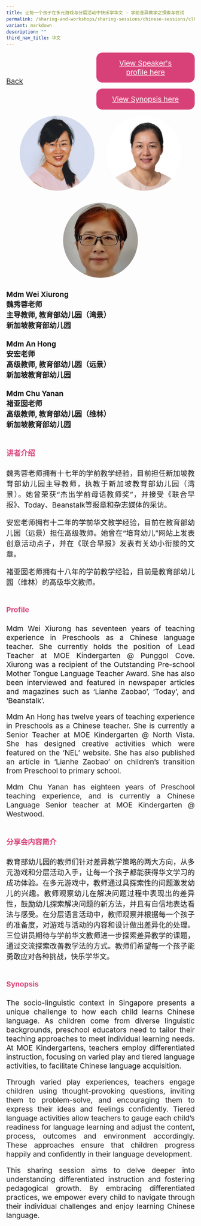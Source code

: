 ```yaml
---
title: 让每一个孩子在多元游戏与分层活动中快乐学华文 — 学前差异教学之探索与尝试
permalink: /sharing-and-workshops/sharing-sessions/chinese-sessions/cl8/
variant: markdown
description: ""
third_nav_title: 华文
---
```

<style>
.entry-title{
  font-size: 2.25rem;
  font-weight: 700;
  margin-bottom: 2rem;
  text-align: center;
}
.entry-content p{
  text-align: justify;
}

.entry-title.supported-by{
  margin-bottom: 0;
  margin-top: 3rem;
}

.entry-content .buttons-container{
  align-items: center;
  column-gap: 1rem;
  display: flex;
  flex-wrap: wrap;
  justify-content: center;
}
.entry-content .buttons-container .btn-link{
  background-color: #7431e8;
  border-radius: 0.4rem;
  color: #fff;
  font-size: 1.5rem;
  margin-bottom: 1rem;
  padding: 15px 20px;
  text-align: center;
  text-decoration: none;
  width: 15rem;
}
.entry-content .buttons-container .btn-link:hover{
  background-color: lightgrey;
}

.entry-content.sharing-sessions{
  align-items: center;
  display: flex;
  flex-direction: column;
  row-gap: 1.5rem;
}
.entry-content.sharing-sessions .session-item{
  align-items: flex-start;
  background-color:#d84178;
  border-radius: 0.5rem;
  color: #ffffff;
  row-gap: 2rem;
  display: flex;
  font-size: 1.1rem;
  flex-direction: column;
  line-height: 1.2;
  justify-content: space-between;
  margin-bottom: 2rem;
  padding: 1rem;
  width: 100%;
}
.entry-content.sharing-sessions .session-item .lower-wrapper{
  display: flex;
  flex-direction: column;
  row-gap: 2rem;
  width: 100%;
}
.entry-content.sharing-sessions .session-item .session-link{
  border: 2px solid lightgrey;
  border-radius: 0.5rem;
  padding: 1rem;
  text-align: center;
}
.entry-content.sharing-sessions .session-item .session-link a{
  color: #ffffff;
}

.entry-content.sharing-sessions.malay-sessions .session-item{
  background-color: #a3c864;
}

.entry-content.sharing-sessions.tamil-sessions .session-item,
.entry-content.sharing-sessions.preschools-exhibitors .session-item{
  background-color: #9b4490;
}

.entry-content.sharing-sessions.english-sessions .session-item{
  background-color: #fa0;
}

.entry-content.sharing-sessions.primary-secondary-exhibitors .session-item{
  background-color: #a3c864;
}

.entry-content.sharing-sessions .session-item .session-link:hover{
  background-color: lightgrey;
}

.entry-content.sharing-session-item{
  font-size: 1.2rem;
}
.entry-content.sharing-session-item .sharing-sessions-nav{
  align-items: center;
  column-gap: 1rem;
  display: flex;
  flex-wrap: wrap;
  justify-content: space-between;
  padding-bottom: 1rem;
}
.entry-content.sharing-session-item .sharing-sessions-nav .inner-nav-wrapper{
  column-gap: 1rem;
  display: flex;
  flex: 2;
  flex-wrap: wrap;
  justify-content: flex-end;
  row-gap: 1rem;
}
.entry-content.sharing-session-item .sharing-sessions-nav .inner-nav-wrapper .nav-btn{
  background-color: #d84178;
  border-radius: 1rem;
  color: #fff;
  padding: 1rem 2rem;
  text-align: center;
  width: 100%;
}
.entry-content.sharing-session-item.malay-session .sharing-sessions-nav .inner-nav-wrapper .nav-btn{
  background-color: #a3c864;
}
.entry-content.sharing-session-item.tamil-session .sharing-sessions-nav .inner-nav-wrapper .nav-btn{
  background-color: #9b4490;
}
.entry-content.sharing-session-item.english-session .sharing-sessions-nav .inner-nav-wrapper .nav-btn{
  background-color: #fa0;
}
.entry-content.sharing-session-item .sharing-sessions-nav .inner-nav-wrapper .nav-btn:hover{
  background-color: lightgrey;
}
.entry-content.sharing-session-item .profile-photo-container{
  align-items: center;
  column-gap: 1rem;
  display: flex;
  flex-wrap: wrap;
  justify-content: space-between;
  row-gap: 1rem;
}
.entry-content.sharing-session-item .profile-photo{
  align-items: center;
  column-gap: 2rem;
  display: flex;
  flex-wrap: wrap;
  justify-content: center;
  row-gap: 2rem;
  margin-bottom: 2rem;
}
.entry-content.sharing-session-item .profile-photo img{
  border-radius: 100px;
  width: 200px;
}
.entry-content.sharing-session-item.awardee-item .profile-photo{
  width: 100%;
}
.entry-content.sharing-session-item .profile-name{
  font-weight: 700;
  margin-bottom: 3rem;
}
.entry-content.sharing-session-item h4{
  color: #d84178;
}
.entry-content.sharing-session-item.malay-session h4{
  color: #a3c864;
}
.entry-content.sharing-session-item.tamil-session h4{
  color: #9b4490;
}
.entry-content.sharing-session-item.english-session h4{
  color: #fa0;
}
.entry-content.sharing-session-item.awardee-item h3,
.entry-content.sharing-session-item.awardee-item h4{
  color: #4372d6;
}
.entry-content.sharing-session-item .section-wrapper{
  margin-bottom: 3rem;
}

.entry-content.awardees-container h4{
  font-weight: 700;
  margin-bottom: 3rem;
}
.entry-content.awardees-container a{
  text-decoration: none;
}
.entry-content.awardees-container .section-wrapper{
  margin-bottom: 10rem;
}
.entry-content.awardees-container .section-row{
  column-gap: 1rem;
  display: flex;
  flex-wrap: wrap;
  justify-content: space-around;
  row-gap: 1rem;
}
.entry-content.awardees-container .section-column{
  width: 30%;
}
.entry-content.awardees-container .awardee-wrapper{
  align-items: center;
  display: flex;
  flex-direction: column;
  justify-content: center;
  row-gap: 1rem;
}
.entry-content.awardees-container .awardee-wrapper .awardee-pic{
  width: 10rem;
}
.entry-content.awardees-container .awardee-wrapper .awardee-profile{
  color: #484848;
  text-align: center;
}
.entry-content.awardees-container .awardee-wrapper .name-english{
  font-size: 1.25rem;
  margin-bottom: 1rem;
}
.entry-content.awardees-container .awardee-wrapper .name-chinese{
  font-size: 1.25rem;
  margin-bottom: 1rem;
}

.entry-content .btntop{
  position: fixed;
  float: right;
  bottom: 20px;
  right: 80px;
  z-index: 99;
  boder: none;
  background-color: #3bb9ff;
  cursor: pointer;
  padding: 15px;
  boder-radius: 4px;
  color: #fff;
  font-weight: 600;
}

.coming-soon{
  color: #7431e8;
  font-size: 2rem;
  font-weight: 700;
  margin-top: 3rem;
  text-align: center;
}

@media all and (min-width: 40rem ){
  .entry-content.sharing-sessions{
    align-items: flex-start;
    display: flex;
    flex-direction: column;
    row-gap: 1.5rem;
  }

  
  .entry-content.sharing-sessions .session-item .lower-wrapper{
    align-items: center;
    flex-direction: row;
    justify-content: space-between;
  }

  .entry-content.sharing-session-item .sharing-sessions-nav .inner-nav-wrapper .nav-btn{
    width: 45%;
  }
}
</style>

<div class="entry-content sharing-session-item">
<div class="sharing-sessions-nav">
<a href="/sharing-and-workshops/sharing-sessions/chinese-sessions/">Back</a>
<div class="inner-nav-wrapper">
<a class="nav-btn" href="#C1">View Speaker's profile here</a>
<a class="nav-btn" href="#C2">View Synopsis here</a>
</div>
</div>

<div class="profile-photo">
<img alt="Wei Xiurong" src="/images/Sharing_sessions/wei-xiurong.jpg">
<img alt="An Hong" src="/images/Sharing_sessions/an-hong.jpg">
<img alt="Chu Yanan" src="/images/Sharing_sessions/chu-yanan.jpg">
</div>

<div class="profile-name">
Mdm Wei Xiurong<br>
魏秀蓉老师<br>
主导教师, 教育部幼儿园（湾景）<br>
新加坡教育部幼儿园<br>
<br>
Mdm An Hong<br>
安宏老师<br>
高级教师, 教育部幼儿园（远景）<br>
新加坡教育部幼儿园<br>
<br>
Mdm Chu Yanan<br>
褚亚囡老师<br>
高级教师, 教育部幼儿园（维林）<br>
新加坡教育部幼儿园
</div>

<div class="section-wrapper">
<h4 id="C1">讲者介绍</h4>
<p>
魏秀蓉老师拥有十七年的学前教学经验，目前担任新加坡教育部幼儿园主导教师，执教于新加坡教育部幼儿园（湾景）。她曾荣获“杰出学前母语教师奖”，并接受《联合早报》、Today、Beanstalk等报章和杂志媒体的采访。
</p>
<p>
安宏老师拥有十二年的学前华文教学经验，目前在教育部幼儿园（远景）担任高级教师。她曾在“培育幼儿”网站上发表创意活动点子，并在《联合早报》发表有关幼小衔接的文章。
</p>
<p>
褚亚囡老师拥有十八年的学前教学经验，目前是教育部幼儿园（维林）的高级华文教师。
</p>
</div>

<div class="section-wrapper">
<h4>Profile</h4>
<p>
Mdm Wei Xiurong has seventeen years of teaching experience in Preschools as a Chinese language teacher. She currently holds the position of Lead Teacher at MOE Kindergarten @ Punggol Cove. Xiurong was a recipient of the Outstanding Pre-school Mother Tongue Language Teacher Award. She has also been interviewed and featured in newspaper articles and magazines such as ‘Lianhe Zaobao’, ‘Today’, and ‘Beanstalk’.
</p>
<p>
Mdm An Hong has twelve years of teaching experience in Preschools as a Chinese teacher. She is currently a Senior Teacher at MOE Kindergarten @ North Vista. She has designed creative activities which were featured on the ‘NEL’ website. She has also published an article in ‘Lianhe Zaobao’ on children’s transition from Preschool to primary school.
</p>
<p>
Mdm Chu Yanan has eighteen years of Preschool teaching experience, and is currently a Chinese Language Senior teacher at MOE Kindergarten @ Westwood.
</p>
</div>

<div class="section-wrapper">
<h4 id="C2">分享会内容简介</h4> 
<p>
教育部幼儿园的教师们针对差异教学策略的两大方向，从多元游戏和分层活动入手，让每一个孩子都能获得华文学习的成功体验。在多元游戏中，教师通过具探索性的问题激发幼儿的兴趣。教师观察幼儿在解决问题过程中表现出的差异性，鼓励幼儿探索解决问题的新方法，并且有自信地表达看法与感受。在分层语言活动中，教师观察并根据每一个孩子的准备度，对游戏与活动的内容和设计做出差异化的处理。三位讲员期待与学前华文教师进一步探索差异教学的课题，通过交流探索改善教学法的方式。教师们希望每一个孩子能勇敢应对各种挑战，快乐学华文。
</p>
</div>

<div class="section-wrapper">
<h4>Synopsis</h4> 
<p>
The socio-linguistic context in Singapore presents a unique challenge to how each child learns Chinese language. As children come from diverse linguistic backgrounds, preschool educators need to tailor their teaching approaches to meet individual learning needs. At MOE Kindergartens, teachers employ differentiated instruction, focusing on varied play and tiered language activities, to facilitate Chinese language acquisition.
</p>
<p>
Through varied play experiences, teachers engage children using thought-provoking questions, inviting them to problem-solve, and encouraging them to express their ideas and feelings confidently. Tiered language activities allow teachers to gauge each child’s readiness for language learning and adjust the content, process, outcomes and environment accordingly. These approaches ensure that children progress happily and confidently in their language development.
</p>
<p>
This sharing session aims to delve deeper into understanding differentiated instruction and fostering pedagogical growth. By embracing differentiated practices, we empower every child to navigate through their individual  challenges and enjoy learning Chinese language.
</p>
</div>

<div class="section-wrapper">
</div>
</div>